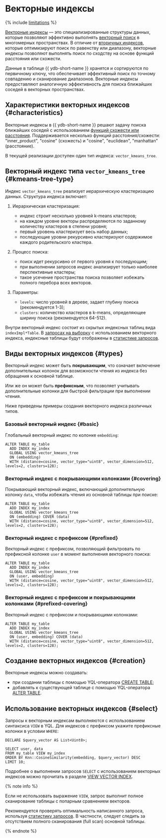 # Векторные индексы

{% include [limitations](../_includes/vector_index_limitations.md) %}

[Векторные индексы](../concepts/glossary.md#vector-index) — это специализированные структуры данных, которые позволяют эффективно выполнять [векторный поиск](../concepts/vector_search.md) в многомерных пространствах. В отличие от [вторичных индексов](../concepts/glossary.md#secondary-index), которые оптимизируют поиск по равенству или диапазону, векторные индексы позволяют выполнять поиск по сходству на основе функций расстояния или схожести.

Данные в таблице {{ ydb-short-name }} хранятся и сортируются по первичному ключу, что обеспечивает эффективный поиск по точному совпадению и сканирование диапазонов. Векторные индексы предоставляют аналогичную эффективность для поиска ближайших соседей в векторных пространствах.

## Характеристики векторных индексов {#characteristics}

Векторные индексы в {{ ydb-short-name }} решают задачу поиска ближайших соседей с использованием [функций схожести или расстояния](../yql/reference/udf/list/knn.md#functions). Поддерживается несколько функций расстояния/схожести: "inner_product", "cosine" (схожесть) и "cosine", "euclidean", "manhattan" (расстояние).

В текущей реализации доступен один тип индекса: `vector_kmeans_tree`.

## Векторный индекс типа `vector_kmeans_tree` {#kmeans-tree-type}

Индекс `vector_kmeans_tree` реализует иерархическую кластеризацию данных. Структура индекса включает:

1. Иерархическая кластеризация:

    * индекс строит несколько уровней k-means кластеров;
    * на каждом уровне векторы распределяются по заданному количеству кластеров в степени уровня;
    * первый уровень кластеризует весь набор данных;
    * последующие уровни рекурсивно кластеризуют содержимое каждого родительского кластера.

2. Процесс поиска:

    * поиск идет рекурсивно от первого уровня к последующим;
    * при выполнении запросов индекс анализирует только наиболее перспективные кластеры;
    * такое усечение пространства поиска позволяет избежать полного перебора всех векторов.

3. Параметры:

    * `levels`: число уровней в дереве, задает глубину поиска (рекомендуется 1-3);
    * `clusters`: количество кластеров в k-means, определяющее ширину поиска (рекомендуется 64-512).

Внутри векторный индекс состоит из скрытых индексных таблиц вида `indexImpl*Table`. В [запросах на выборку](#select) с использованием векторного индекса, индексные таблицы будут отображены в [статистике запросов](query-plans-optimization.md).

## Виды векторных индексов {#types}

Векторный индекс может быть **покрывающим**, что означает включение дополнительных колонок для возможности чтения из индекса без обращения к основной таблице.

Или же он может быть **префиксным**, что позволяет учитывать дополнительные колонки для быстрой фильтрации при выполнении чтения.

Ниже приведены примеры создания векторного индекса различных типов.


### Базовый векторный индекс {#basic}

Глобальный векторный индекс по колонке `embedding`:  

```yql
ALTER TABLE my_table
  ADD INDEX my_index
  GLOBAL USING vector_kmeans_tree
  ON (embedding)
  WITH (distance=cosine, vector_type="uint8", vector_dimension=512, levels=2, clusters=128);
```

### Векторный индекс с покрывающими колонками {#covering}

Покрывающий векторный индекс, включающий дополнительную колонку `data`, чтобы избежать чтения из основной таблицы при поиске:  

```yql
ALTER TABLE my_table
  ADD INDEX my_index
  GLOBAL USING vector_kmeans_tree
  ON (embedding) COVER (data)
  WITH (distance=cosine, vector_type="uint8", vector_dimension=512, levels=2, clusters=128);
```

### Векторный индекс с префиксом {#prefixed}

Векторный индекс с префиксом, позволяющий фильтровать по префиксной колонке `user` в момент выполнения векторного поиска:

```yql
ALTER TABLE my_table
  ADD INDEX my_index
  GLOBAL USING vector_kmeans_tree
  ON (user, embedding)
  WITH (distance=cosine, vector_type="uint8", vector_dimension=512, levels=2, clusters=128);
```

### Векторный индекс с префиксом и покрывающими колонками {#prefixed-covering}

Векторный индекс с префиксом и покрывающими колонками:  

```yql
ALTER TABLE my_table
  ADD INDEX my_index
  GLOBAL USING vector_kmeans_tree
  ON (user, embedding) COVER (data)
  WITH (distance=cosine, vector_type="uint8", vector_dimension=512, levels=2, clusters=128);
```

## Создание векторных индексов {#creation}

Векторные индексы можно создавать:

* при создании таблицы с помощью YQL-оператора [CREATE TABLE](../yql/reference/syntax/create_table/vector_index.md);
* добавлять к существующей таблице с помощью YQL-оператора [ALTER TABLE](../yql/reference/syntax/alter_table/indexes.md).

## Использование векторных индексов {#select}

Запросы к векторным индексам выполняются с использованием синтаксиса `VIEW` в YQL. Для индексов с префиксом укажите префиксные колонки в условии `WHERE`:

```yql
DECLARE $query_vector AS List<Uint8>;

SELECT user, data
FROM my_table VIEW my_index
ORDER BY Knn::CosineSimilarity(embedding, $query_vector) DESC
LIMIT 10;
```

Подробнее о выполнении запросов `SELECT` с использованием векторных индексов можно прочитать в разделе [VIEW VECTOR INDEX](../yql/reference/syntax/select/vector_index.md).

{% note info %}

Если не использовать выражение `VIEW`, запрос выполнит полное сканирование таблицы с попарным сравнением векторов.

Рекомендуется проверять оптимальность написанного запроса, используя [статистику запросов](query-plans-optimization.md). В частности, следует следить за отсутствием полного сканирования (full scan) основной таблицы.

{% endnote %}
